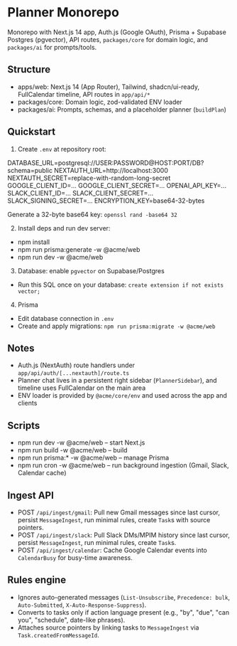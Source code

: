 Planner Monorepo
=================

Monorepo with Next.js 14 app, Auth.js (Google OAuth), Prisma + Supabase Postgres (pgvector), API routes, `packages/core` for domain logic, and `packages/ai` for prompts/tools.

Structure
---------

- apps/web: Next.js 14 (App Router), Tailwind, shadcn/ui-ready, FullCalendar timeline, API routes in `app/api/*`
- packages/core: Domain logic, zod-validated ENV loader
- packages/ai: Prompts, schemas, and a placeholder planner (`buildPlan`)

Quickstart
----------

1) Create `.env` at repository root:

DATABASE_URL=postgresql://USER:PASSWORD@HOST:PORT/DB?schema=public
NEXTAUTH_URL=http://localhost:3000
NEXTAUTH_SECRET=replace-with-random-long-secret
GOOGLE_CLIENT_ID=...
GOOGLE_CLIENT_SECRET=...
OPENAI_API_KEY=...
SLACK_CLIENT_ID=...
SLACK_CLIENT_SECRET=...
SLACK_SIGNING_SECRET=...
ENCRYPTION_KEY=base64-32-bytes

Generate a 32-byte base64 key: `openssl rand -base64 32`

2) Install deps and run dev server:

- npm install
- npm run prisma:generate -w @acme/web
- npm run dev -w @acme/web

3) Database: enable `pgvector` on Supabase/Postgres

- Run this SQL once on your database: `create extension if not exists vector;`

4) Prisma

- Edit database connection in `.env`
- Create and apply migrations: `npm run prisma:migrate -w @acme/web`

Notes
-----

- Auth.js (NextAuth) route handlers under `app/api/auth/[...nextauth]/route.ts`
- Planner chat lives in a persistent right sidebar (`PlannerSidebar`), and timeline uses FullCalendar on the main area
- ENV loader is provided by `@acme/core/env` and used across the app and clients

Scripts
-------

- npm run dev -w @acme/web – start Next.js
- npm run build -w @acme/web – build
- npm run prisma:* -w @acme/web – manage Prisma
 - npm run cron -w @acme/web – run background ingestion (Gmail, Slack, Calendar cache)

Ingest API
----------

- POST `/api/ingest/gmail`: Pull new Gmail messages since last cursor, persist `MessageIngest`, run minimal rules, create `Task`s with source pointers.
- POST `/api/ingest/slack`: Pull Slack DMs/MPIM history since last cursor, persist `MessageIngest`, run minimal rules, create `Task`s.
- POST `/api/ingest/calendar`: Cache Google Calendar events into `CalendarBusy` for busy-time awareness.

Rules engine
------------

- Ignores auto-generated messages (`List-Unsubscribe`, `Precedence: bulk`, `Auto-Submitted`, `X-Auto-Response-Suppress`).
- Converts to tasks only if action language present (e.g., "by", "due", "can you", "schedule", date-like phrases).
- Attaches source pointers by linking tasks to `MessageIngest` via `Task.createdFromMessageId`.

